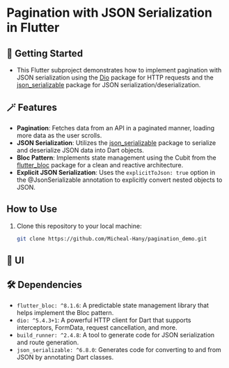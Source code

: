 # Pagination with JSON Serialization in Flutter
## 🚀 Getting Started
- This Flutter subproject demonstrates how to implement pagination with JSON serialization using the [Dio](https://pub.dev/packages/dio) package for HTTP requests and the [json_serializable](https://pub.dev/packages/json_serializable) package for JSON serialization/deserialization.

## 🪄 Features

- **Pagination**: Fetches data from an API in a paginated manner, loading more data as the user scrolls.
- **JSON Serialization**: Utilizes the [json_serializable](https://pub.dev/packages/json_serializable) package to serialize and deserialize JSON data into Dart objects.
- **Bloc Pattern**: Implements state management using the Cubit from the [flutter_bloc](https://pub.dev/packages/flutter_bloc) package for a clean and reactive architecture.
- **Explicit JSON Serialization**: Uses the `explicitToJson: true` option in the @JsonSerializable annotation to explicitly convert nested objects to JSON.

## How to Use

1. Clone this repository to your local machine:

   ```bash
   git clone https://github.com/Micheal-Hany/pagination_demo.git
   
## 📱 UI


## 🛠 Dependencies

- `flutter_bloc: ^8.1.6`: A predictable state management library that helps implement the Bloc pattern.
- `dio: ^5.4.3+1`: A powerful HTTP client for Dart that supports interceptors, FormData, request cancellation, and more.
- `build_runner: ^2.4.8`: A tool to generate code for JSON serialization and route generation.
- `json_serializable: ^6.8.0`: Generates code for converting to and from JSON by annotating Dart classes.

